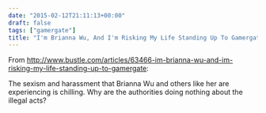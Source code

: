 ```yaml
---
date: "2015-02-12T21:11:13+00:00"
draft: false
tags: ["gamergate"]
title: "I'm Brianna Wu, And I'm Risking My Life Standing Up To Gamergate | Bustle"
---
```

From http://www.bustle.com/articles/63466-im-brianna-wu-and-im-risking-my-life-standing-up-to-gamergate:



The sexism and harassment that Brianna Wu and others like her are experiencing is chilling. Why are the authorities doing nothing about the illegal acts?
